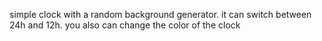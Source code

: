 simple clock with a random background generator.
it can switch between 24h and 12h.
you also can change the color of the clock
